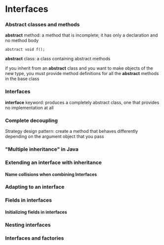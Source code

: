 # Interfaces

### Abstract classes and methods

__abstract__ method: a method that is incomplete; it has only a declaration and no method body

```
abstract void f();
```

__abstract__ class: a class containing abstract methods

if you inherit from an __abstract__ class and you want to make objects of the new type, you must provide method definitions for all the __abstract__ methods in the base class

### Interfaces

__interface__ keyword: produces a completely abstract class, one that provides no implementation at all

### Complete decoupling

Strategy design pattern: create a method that behaves differently depending on the argument object that you pass

### "Multiple inheritance" in Java

### Extending an interface with inheritance
#### Name collisions when combining Interfaces

### Adapting to an interface

### Fields in interfaces
#### Initializing fields in interfaces

### Nesting interfaces

### Interfaces and factories